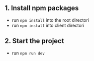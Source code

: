 ## 1. Install npm packages
* run `npm install` into the root directori
* run `npm install` into client directori

## 2. Start the project
* run `npm run dev`
